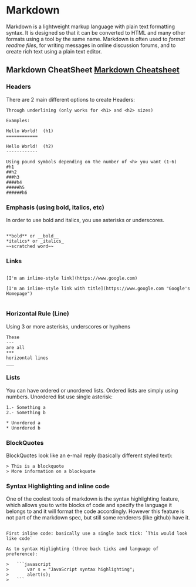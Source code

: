 # Markdown

Markdown is a lightweight markup language with plain text formatting syntax. It is designed so that it can be converted to HTML and many other formats using a tool by the same name. Markdown is often used to *format readme files*, for writing messages in online discussion forums, and to create rich text using a plain text editor.


## Markdown CheatSheet   [Markdown Cheatsheet](https://github.com/adam-p/markdown-here/wiki/Markdown-Cheatsheet)


### Headers

There are 2 main different options to create Headers:

```
Through underlining (only works for <h1> and <h2> sizes)

Examples:

Hello World!  (h1)
============  

Hello World!  (h2)
------------

Using pound symbols depending on the number of <h> you want (1-6)
#h1
##h2
###h3
####h4
#####h5
######h6

```

### Emphasis (using bold, italics, etc)

In order to use bold and italics, you use asterisks or underscores.

```

**bold** or __bold__
*italics* or _italics_
~~scratched word~~

```


### Links

```

[I'm an inline-style link](https://www.google.com)

[I'm an inline-style link with title](https://www.google.com "Google's Homepage")


```


### Horizontal Rule (Line)

Using 3 or more asterisks, underscores or hyphens

```
These
---
are all
***
horizontal lines
___

```

### Lists

You can have ordered or unordered lists. Ordered lists are simply using numbers. Unordered list use single asterisk:

```
1.- Something a
2.- Something b

* Unordered a
* Unordered b
```

### BlockQuotes

BlockQuotes look like an e-mail reply (basically different styled text):

```
> This is a blockquote
> More information on a blockquote

```

### Syntax Highlighting and inline code

One of the coolest tools of markdown is the syntax highlighting feature, which allows you to write blocks of code and specify the language it belongs to and it will format the code accordingly. However this feature is not part of the markdown spec, but still some renderers (like github) have it. 

```

First inline code: basically use a single back tick: `This would look like code`

As to syntax Higlighting (three back ticks and language of preference):

>	```javascript
> 		var s = "JavaScript syntax highlighting";
>		alert(s);
>	```

```


